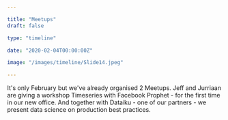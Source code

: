 ```yaml
---

title: "Meetups"
draft: false

type: "timeline"

date: "2020-02-04T00:00:00Z"

image: "/images/timeline/Slide14.jpeg"

---
```


It's only February but we've already organised 2 Meetups. Jeff and Jurriaan are giving a workshop Timeseries with Facebook Prophet - for the first time in our new office. And together with Dataiku - one of our partners - we present data science on production best practices.
